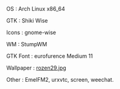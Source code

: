 OS
:  Arch Linux x86_64

GTK
:  Shiki Wise

Icons
:  gnome-wise

WM
:  StumpWM

GTK Font
:  eurofurence Medium 11

Wallpaper
:  [rozen29.jpg](http://misc.barrucadu.co.uk/rozen29.jpg)

Other
:  EmelFM2, urxvtc, screen, weechat.

